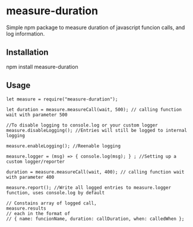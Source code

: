# measure-duration

Simple npm package to measure duration of javascript funcion calls, and log information.

## Installation

npm install measure-duration

## Usage

```
let measure = require("measure-duration");

let duration = measure.measureCall(wait, 500); // calling function wait with parameter 500

//To disable logging to console.log or your custom logger
measure.disableLogging(); //Entries will still be logged to internal logging

measure.enableLogging(); //Reenable logging

measure.logger = (msg) => { console.log(msg); } ; //Setting up a custom logger/reporter

duration = measure.measureCall(wait, 400); // calling function wait with parameter 400

measure.report(); //Write all logged entries to measure.logger function, uses console.log by default

// Constains array of logged call,
measure.results
// each in the format of 
// { name: funcionName, duration: callDuration, when: calledWhen };


```